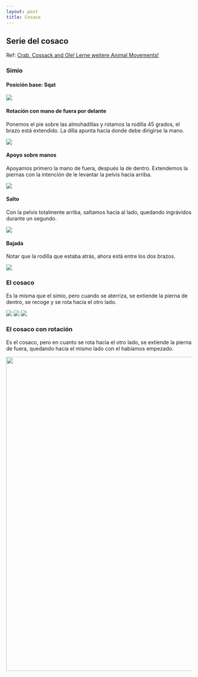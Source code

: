 ```yaml
---
layout: post
title: Cosaco
---
```


## Serie del cosaco

Ref: [Crab, Cossack and Ole! Lerne weitere Animal Movements!](https://www.youtube.com/watch?v=wrCmDFSkUs4&t=264s)


### Simio

#### Posición base: Sqat

![](/images/animal/cosac/cosac1.png)

#### Rotación con mano de fuera por delante

Ponemos el pie sobre las almohadillas y rotamos la rodilla 45 grados, el brazo está extendido. La dilla apunta hacia donde debe dirigirse la mano.

![](/images/animal/cosac/cosac2.png)

#### Apoyo sobre manos

Apoyamos primero la mano de fuera, después la de dentro. Extendemos la piernas con la intención de le levantar la pelvis hacia arriba.

![](/images/animal/cosac/cosac3.png)

#### Salto

Con la pelvis totalmente arriba, saltamos hacia al lado, quedando ingrávidos durante un segundo.

![](/images/animal/cosac/cosac4.png)

#### Bajada

Notar que la rodilla que estaba atrás, ahora está entre los dos brazos.

![](/images/animal/cosac/cosac5.png)


### El cosaco

Es la misma que el simio, pero cuando se aterriza, se extiende la pierna de dentro, se recoge y se rota hacia el otro lado.

![](/images/animal/cosac/cosac6.png)
![](/images/animal/cosac/cosac7.png)
![](/images/animal/cosac/cosac8.png)


### El cosaco con rotación

Es el cosaco, pero en cuanto se rota hacia el otro lado, se extiende la pierna de fuera, quedando hacia el mismo lado con el habíamos empezado.

<img src="/images/animal/cosac/cosac13.png" width="850px"/>
